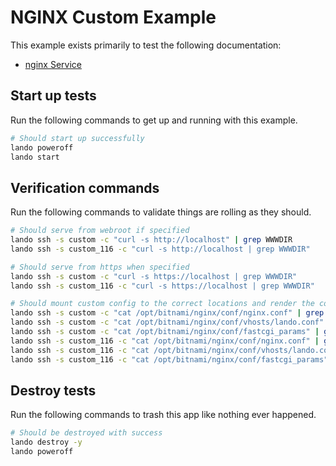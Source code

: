 # NGINX Custom Example

This example exists primarily to test the following documentation:

* [nginx Service](https://docs.lando.dev/plugins/nginx)

## Start up tests

Run the following commands to get up and running with this example.

```bash
# Should start up successfully
lando poweroff
lando start
```

## Verification commands

Run the following commands to validate things are rolling as they should.

```bash
# Should serve from webroot if specified
lando ssh -s custom -c "curl -s http://localhost" | grep WWWDIR
lando ssh -s custom_116 -c "curl -s http://localhost | grep WWWDIR"

# Should serve from https when specified
lando ssh -s custom -c "curl -s https://localhost | grep WWWDIR"
lando ssh -s custom_116 -c "curl -s https://localhost | grep WWWDIR"

# Should mount custom config to the correct locations and render the correct vars
lando ssh -s custom -c "cat /opt/bitnami/nginx/conf/nginx.conf" | grep LANDOSERVER
lando ssh -s custom -c "cat /opt/bitnami/nginx/conf/vhosts/lando.conf" | grep server_name | grep test.landonginxcustom.lndo.site
lando ssh -s custom -c "cat /opt/bitnami/nginx/conf/fastcgi_params" | grep LANDOPARAMS
lando ssh -s custom_116 -c "cat /opt/bitnami/nginx/conf/nginx.conf" | grep LANDOSERVER
lando ssh -s custom_116 -c "cat /opt/bitnami/nginx/conf/vhosts/lando.conf" | grep server_name | grep test.landonginxcustom.lndo.site
lando ssh -s custom_116 -c "cat /opt/bitnami/nginx/conf/fastcgi_params" | grep LANDOPARAMS
```

## Destroy tests

Run the following commands to trash this app like nothing ever happened.

```bash
# Should be destroyed with success
lando destroy -y
lando poweroff
```
